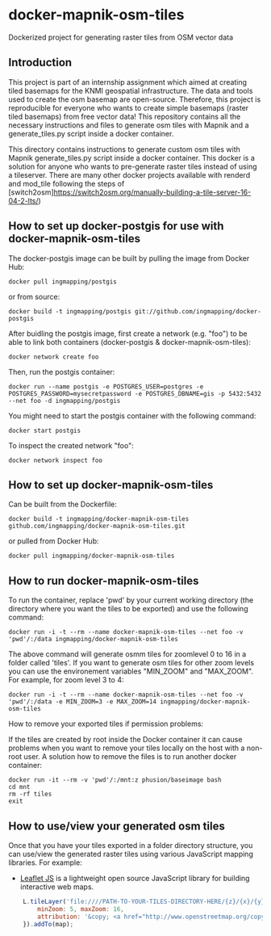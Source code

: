 # docker-mapnik-osm-tiles
Dockerized project for generating raster tiles from OSM vector data

## Introduction  

This project is part of an internship assignment which aimed at creating tiled basemaps for the KNMI geospatial infrastructure. The data and tools used to create the osm basemap are open-source. Therefore, this project is reproducible for everyone who wants to create simple basemaps (raster tiled basemaps) from free vector data! This repository contains all the necessary instructions and files to generate osm tiles with Mapnik and a generate_tiles.py script inside a docker container. 

This directory contains instructions to generate custom osm tiles with Mapnik generate_tiles.py script inside a docker container. This docker is a solution for anyone who wants to pre-generate raster tiles instead of using a tileserver. There are many other docker projects available with renderd and mod_tile following the steps of [switch2osm]https://switch2osm.org/manually-building-a-tile-server-16-04-2-lts/)

## How to set up docker-postgis for use with docker-mapnik-osm-tiles

The docker-postgis image can be built by pulling the image from Docker Hub:

```
docker pull ingmapping/postgis
```
or from source:

```
docker build -t ingmapping/postgis git://github.com/ingmapping/docker-postgis
```

After buidling the postgis image, first create a network (e.g. "foo") to be able to link both containers (docker-postgis & docker-mapnik-osm-tiles): 

```
docker network create foo
```

Then, run the postgis container:

```
docker run --name postgis -e POSTGRES_USER=postgres -e POSTGRES_PASSWORD=mysecretpassword -e POSTGRES_DBNAME=gis -p 5432:5432 --net foo -d ingmapping/postgis
```

You might need to start the postgis container with the following command:

```
docker start postgis
```

To inspect the created network "foo":

```
docker network inspect foo
```

## How to set up docker-mapnik-osm-tiles

Can be built from the Dockerfile:

```
docker build -t ingmapping/docker-mapnik-osm-tiles github.com/ingmapping/docker-mapnik-osm-tiles.git
```

or pulled from Docker Hub:

```
docker pull ingmapping/docker-mapnik-osm-tiles
```

## How to run docker-mapnik-osm-tiles
To run the container, replace 'pwd' by your current working directory (the directory where you want the tiles to be exported) and use the following command:

```
docker run -i -t --rm --name docker-mapnik-osm-tiles --net foo -v 'pwd'/:/data ingmapping/docker-mapnik-osm-tiles
```

The above command will generate osmm tiles for zoomlevel 0 to 16 in a folder called 'tiles'. If you want to generate osm tiles for other zoom levels you can use the environement variables "MIN_ZOOM" and "MAX_ZOOM". For example, for zoom level 3 to 4:

```
docker run -i -t --rm --name docker-mapnik-osm-tiles --net foo -v 'pwd'/:/data -e MIN_ZOOM=3 -e MAX_ZOOM=14 ingmapping/docker-mapnik-osm-tiles
```

How to remove your exported tiles if permission problems: 

If the tiles are created by root inside the Docker container it can cause problems when you want to remove your tiles locally on the host with a non-root user. A solution how to remove the files is to run another docker container:

```
docker run -it --rm -v 'pwd'/:/mnt:z phusion/baseimage bash 
cd mnt 
rm -rf tiles 
exit
```

## How to use/view your generated osm tiles

Once that you have your tiles exported in a folder directory structure, you can use/view the generated raster tiles using various JavaScript mapping libraries. For example:

* [Leaflet JS](https://leafletjs.com/) is a lightweight open source JavaScript library for building interactive web maps.

```js
	L.tileLayer('file:////PATH-TO-YOUR-TILES-DIRECTORY-HERE/{z}/{x}/{y}.png', {
		minZoom: 5, maxZoom: 16,
		attribution: '&copy; <a href="http://www.openstreetmap.org/copyright">OpenStreetMap</a> contributors | <a href="https://github.com/ingmapping/docker-mapnik-osm-tiles/"> docker-mapnik-osm-tiles project </a> - <a href="https://www.ingmapping.com">ingmapping.com</a>'
	}).addTo(map);
```

